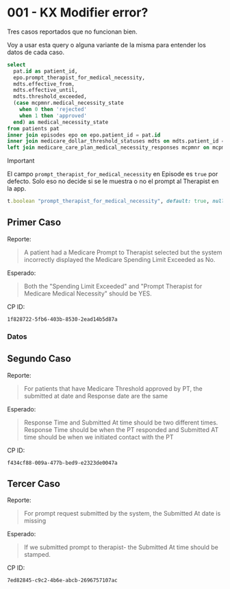 # 001 - KX Modifier error?

Tres casos reportados que no funcionan bien.

Voy a usar esta query o alguna variante de la misma para entender los datos de cada caso.
```sql
select
  pat.id as patient_id,
  epo.prompt_therapist_for_medical_necessity,
  mdts.effective_from,
  mdts.effective_until,
  mdts.threshold_exceeded,
  (case mcpmnr.medical_necessity_state
    when 0 then 'rejected'
    when 1 then 'approved'
  end) as medical_necessity_state
from patients pat
inner join episodes epo on epo.patient_id = pat.id
inner join medicare_dollar_threshold_statuses mdts on mdts.patient_id = pat.id
left join medicare_care_plan_medical_necessity_responses mcpmnr on mcpmnr.medicare_dollar_threshold_status_id = mdts.id
```

> [!Important]
> El campo `prompt_therapist_for_medical_necessity` en Episode es `true` por defecto. Solo eso no decide si se le muestra o no el prompt al Therapist en la app.
> 
> ```ruby
> t.boolean "prompt_therapist_for_medical_necessity", default: true, null: false
> ```

## Primer Caso

Reporte:
> A patient had a Medicare Prompt to Therapist selected but the system incorrectly displayed the Medicare Spending Limit Exceeded as No.

Esperado:
> Both the "Spending Limit Exceeded" and "Prompt Therapist for Medicare Medical Necessity" should be YES.

CP ID:
```
1f828722-5fb6-403b-8530-2ead14b5d87a
```

### Datos



## Segundo Caso

Reporte:
> For patients that have Medicare Threshold approved by PT, the submitted at date and Response date are the same

Esperado:
> Response Time and Submitted At time should be two different times. Response Time should be when the PT responded and Submitted AT time should be when we initiated contact with the PT

CP ID:
```
f434cf88-009a-477b-bed9-e2323de0047a
```

## Tercer Caso

Reporte:
> For prompt request submitted by the system, the Submitted At date is missing

Esperado:
> If we submitted prompt to therapist- the Submitted At time should be stamped.

CP ID:
```
7ed82845-c9c2-4b6e-abcb-2696757107ac
```
